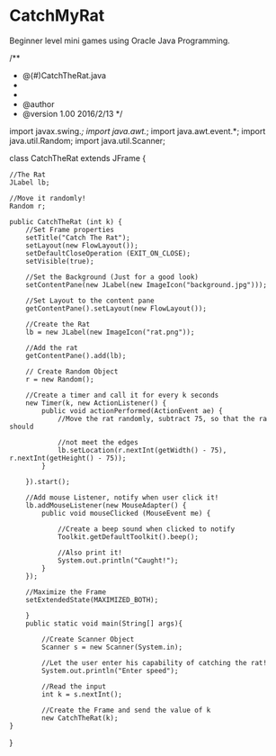 # CatchMyRat
Beginner level mini games using Oracle Java Programming. 

/**
 * @(#)CatchTheRat.java
 *
 *
 * @author 
 * @version 1.00 2016/2/13
 */
 
 import javax.swing.*;
 import java.awt.*;
 import java.awt.event.*;
 import java.util.Random;
 import java.util.Scanner;
 
 class CatchTheRat extends JFrame {
 	
 	//The Rat
 	JLabel lb;
 	
 	//Move it randomly!
 	Random r;
 	
 	public CatchTheRat (int k) {
 		//Set Frame properties
 		setTitle("Catch The Rat");
 		setLayout(new FlowLayout());
 		setDefaultCloseOperation (EXIT_ON_CLOSE);
 		setVisible(true);
 		
 		//Set the Background (Just for a good look)
 		setContentPane(new JLabel(new ImageIcon("background.jpg")));
 		
 		//Set Layout to the content pane
 		getContentPane().setLayout(new FlowLayout());
 		
 		//Create the Rat
 		lb = new JLabel(new ImageIcon("rat.png"));
 		
 		//Add the rat
 		getContentPane().add(lb);
 		
 		// Create Random Object
 		r = new Random();
 		
 		//Create a timer and call it for every k seconds
 		new Timer(k, new ActionListener() {
 			public void actionPerformed(ActionEvent ae) {
 				//Move the rat randomly, subtract 75, so that the ra should
 				
 				//not meet the edges
 				lb.setLocation(r.nextInt(getWidth() - 75), r.nextInt(getHeight() - 75));
 			}
 			
 		}).start();
 		
 		//Add mouse Listener, notify when user click it!
 		lb.addMouseListener(new MouseAdapter() {
 			public void mouseClicked (MouseEvent me) {
 				
 				//Create a beep sound when clicked to notify
 				Toolkit.getDefaultToolkit().beep();
 				
 				//Also print it!
 				System.out.println("Caught!");
 			}
 		});
 		
 		//Maximize the Frame
 		setExtendedState(MAXIMIZED_BOTH);
 		
 		}
 		public static void main(String[] args){
 			
 			//Create Scanner Object
 			Scanner s = new Scanner(System.in);
 			
 			//Let the user enter his capability of catching the rat!
 			System.out.println("Enter speed");
 				
 			//Read the input
 			int k = s.nextInt();
 				
 			//Create the Frame and send the value of k
 			new CatchTheRat(k);
 	}
 }
